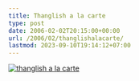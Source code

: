 ```yaml
---
title: Thanglish a la carte
type: post
date: 2006-02-02T20:15:00+00:00
url: /2006/02/thanglishalacarte/
lastmod: 2023-09-10T19:14:12+07:00
---
```

[![thanglish a la carte][1]][2]

 [1]: //static.flickr.com/34/94746674_769c64a36f.jpg
 [2]: http://www.flickr.com/photos/schreibblogade/94746674/ "thanglish a la carte"
